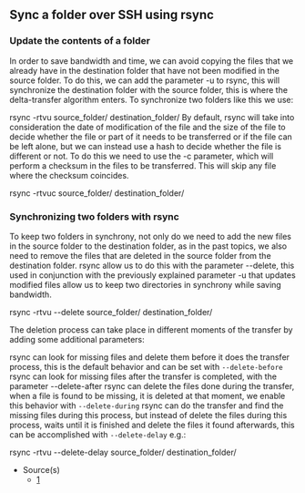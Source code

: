 ## Sync a folder over SSH using rsync

### Update the contents of a folder

In order to save bandwidth and time, we can avoid copying the files that we already have in the destination folder that have not been modified in the source folder. To do this, we can add the parameter -u to rsync, this will synchronize the destination folder with the source folder, this is where the delta-transfer algorithm enters. To synchronize two folders like this we use:

  rsync -rtvu source_folder/ destination_folder/
By default, rsync will take into consideration the date of modification of the file and the size of the file to decide whether the file or part of it needs to be transferred or if the file can be left alone, but we can instead use a hash to decide whether the file is different or not. To do this we need to use the -c parameter, which will perform a checksum in the files to be transferred. This will skip any file where the checksum coincides.

  rsync -rtvuc source_folder/ destination_folder/

### Synchronizing two folders with rsync

To keep two folders in synchrony, not only do we need to add the new files in the source folder to the destination folder, as in the past topics, we also need to remove the files that are deleted in the source folder from the destination folder. rsync allow us to do this with the parameter --delete, this used in conjunction with the previously explained parameter -u that updates modified files allow us to keep two directories in synchrony while saving bandwidth.

  rsync -rtvu --delete source_folder/ destination_folder/
  
The deletion process can take place in different moments of the transfer by adding some additional parameters:

rsync can look for missing files and delete them before it does the transfer process, this is the default behavior and can be set with `--delete-before`
rsync can look for missing files after the transfer is completed, with the parameter --delete-after
rsync can delete the files done during the transfer, when a file is found to be missing, it is deleted at that moment, we enable this behavior with `--delete-during`
rsync can do the transfer and find the missing files during this process, but instead of delete the files during this process, waits until it is finished and delete the files it found afterwards, this can be accomplished with `--delete-delay`
e.g.:

  rsync -rtvu --delete-delay source_folder/ destination_folder/

- Source(s)
  - [1](http://www.jveweb.net/en/archives/2010/11/synchronizing-folders-with-rsync.html)

